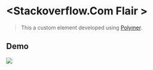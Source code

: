 # &lt;Stackoverflow.Com Flair &gt;

> This a custom element developed using [Polymer](http://www.polymer-project.org/).

Demo
----

![](http://s10.postimg.org/nmvkcz395/badge.png)